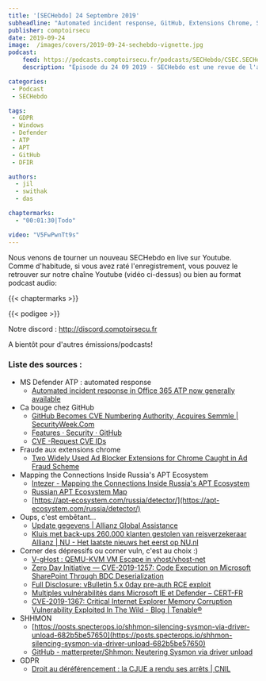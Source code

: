 ```yaml
---
title: '[SECHebdo] 24 Septembre 2019'
subheadline: "Automated incident response, GitHub, Extensions Chrome, Sauvegardes et coffre ambulant, Corner vuln, SHHMON, GDPR, etc."
publisher: comptoirsecu
date: 2019-09-24
image:  /images/covers/2019-09-24-sechebdo-vignette.jpg
podcast:
    feed: https://podcasts.comptoirsecu.fr/podcasts/SECHebdo/CSEC.SECHebdo.2019-09-24.m4a
    description: "Épisode du 24 09 2019 - SECHebdo est une revue de l'actualité cybersécurité réalisée en live sur Youtube, généralement le mardi soir."

categories:
 - Podcast
 - SECHebdo

tags:
 - GDPR
 - Windows
 - Defender
 - ATP
 - APT
 - GitHub
 - DFIR

authors:
  - jil
  - swithak
  - das

chaptermarks:
  - "00:01:30|Todo"

video: "V5FwPwnTt9s"
---
```


Nous venons de tourner un nouveau SECHebdo en live sur Youtube. Comme d'habitude, si vous avez raté l'enregistrement, vous pouvez le retrouver sur notre chaîne Youtube (vidéo ci-dessus) ou bien au format podcast audio:

{{< chaptermarks >}}

{{< podigee >}}

Notre discord : <http://discord.comptoirsecu.fr>

A bientôt pour d'autres émissions/podcasts!

### Liste des sources :

*  MS Defender ATP : automated response
	* [Automated incident response in Office 365 ATP now generally available](https://www.microsoft.com/security/blog/2019/09/09/automated-incident-response-office-365-atp-now-generally-available/)
*  Ca bouge chez GitHub
	* [GitHub Becomes CVE Numbering Authority, Acquires Semmle | SecurityWeek.Com](https://www.securityweek.com/github-becomes-cve-numbering-authority-acquires-semmle)
	* [Features · Security · GitHub](https://github.com/features/security)
	* [CVE -Request CVE IDs](https://cve.mitre.org/cve/request_id.html#cna_participants)
*  Fraude aux extensions chrome
	* [Two Widely Used Ad Blocker Extensions for Chrome Caught in Ad Fraud Scheme](https://thehackernews.com/2019/09/browser-chrome-extension-adblock.html)
*  Mapping the Connections Inside Russia's APT Ecosystem
	* [Intezer - Mapping the Connections Inside Russia's APT Ecosystem](https://www.intezer.com/blog-russian-apt-ecosystem/)
	* [Russian APT Ecosystem Map](https://apt-ecosystem.com/russia/map/)
	* [https://apt-ecosystem.com/russia/detector/](https://apt-ecosystem.com/russia/detector/)
*  Oups, c'est embêtant...
	* [Update gegevens | Allianz Global Assistance](https://www.allianz-assistance.nl/over-ons/nieuws/update-gegevens.html)
	* [Kluis met back-ups 260.000 klanten gestolen van reisverzekeraar Allianz | NU - Het laatste nieuws het eerst op NU.nl](https://www.nu.nl/tech/5995547/kluis-met-back-ups-260000-klanten-gestolen-van-reisverzekeraar-allianz.html)
*  Corner des dépressifs ou corner vuln, c'est au choix :)
	* [V-gHost : QEMU-KVM VM Escape in vhost/vhost-net](https://blade.tencent.com/en/advisories/v-ghost/)
	* [Zero Day Initiative — CVE-2019-1257: Code Execution on Microsoft SharePoint Through BDC Deserialization](https://www.zerodayinitiative.com/blog/2019/9/18/cve-2019-1257-code-execution-on-microsoft-sharepoint-through-bdc-deserialization)
	* [Full Disclosure: vBulletin 5.x 0day pre-auth RCE exploit](https://seclists.org/fulldisclosure/2019/Sep/31)
	* [Multiples vulnérabilités dans Microsoft IE et Defender – CERT-FR](https://www.cert.ssi.gouv.fr/avis/CERTFR-2019-AVI-460/)
	* [CVE-2019-1367: Critical Internet Explorer Memory Corruption Vulnerability Exploited In The Wild - Blog | Tenable®](https://www.tenable.com/blog/cve-2019-1367-critical-internet-explorer-memory-corruption-vulnerability-exploited-in-the-wild)
*  SHHMON
	* [https://posts.specterops.io/shhmon-silencing-sysmon-via-driver-unload-682b5be57650](https://posts.specterops.io/shhmon-silencing-sysmon-via-driver-unload-682b5be57650)
	* [GitHub - matterpreter/Shhmon: Neutering Sysmon via driver unload](https://github.com/matterpreter/Shhmon)
*  GDPR
	* [Droit au déréférencement : la CJUE a rendu ses arrêts | CNIL](https://www.cnil.fr/fr/droit-au-dereferencement-la-cjue-rendu-ses-arrets)
